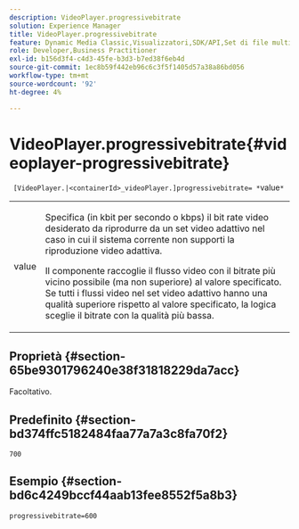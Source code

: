 ```yaml
---
description: VideoPlayer.progressivebitrate
solution: Experience Manager
title: VideoPlayer.progressivebitrate
feature: Dynamic Media Classic,Visualizzatori,SDK/API,Set di file multimediali diversi
role: Developer,Business Practitioner
exl-id: b156d3f4-c4d3-45fe-b3d3-b7ed38f6eb4d
source-git-commit: 1ec8b59f442eb96c6c3f5f1405d57a38a86bd056
workflow-type: tm+mt
source-wordcount: '92'
ht-degree: 4%

---
```


# VideoPlayer.progressivebitrate{#videoplayer-progressivebitrate}

` [VideoPlayer.|<containerId>_videoPlayer.]progressivebitrate= *`value`*`

<table id="table_678AFC7BC06F41188F820502D2014C1F"> 
 <tbody> 
  <tr> 
   <td colname="col1"> <p> <span class="codeph"><span class="varname"> value</span></span> </p> </td> 
   <td colname="col2"> <p> Specifica (in kbit per secondo o kbps) il bit rate video desiderato da riprodurre da un set video adattivo nel caso in cui il sistema corrente non supporti la riproduzione video adattiva. </p> <p>Il componente raccoglie il flusso video con il bitrate più vicino possibile (ma non superiore) al valore specificato. Se tutti i flussi video nel set video adattivo hanno una qualità superiore rispetto al valore specificato, la logica sceglie il bitrate con la qualità più bassa. </p> </td> 
  </tr> 
 </tbody> 
</table>

## Proprietà {#section-65be9301796240e38f31818229da7acc}

Facoltativo.

## Predefinito {#section-bd374ffc5182484faa77a7a3c8fa70f2}

`700`

## Esempio {#section-bd6c4249bccf44aab13fee8552f5a8b3}

`progressivebitrate=600`
